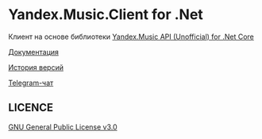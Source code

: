 Yandex.Music.Client for .Net
====

Клиент на основе библиотеки [Yandex.Music API (Unofficial) for .Net Core](https://github.com/K1llMan/Yandex.Music.Api/tree/master/Yandex.Music.Api)

[Документация](https://yandexmusicapicsharp.readthedocs.io/ru/latest/index.html)

[История версий](https://github.com/K1llMan/Yandex.Music.Api/blob/master/CHANGELOG.md)

[Telegram-чат](https://t.me/yandex_music_api)

LICENCE
-------
[GNU General Public License v3.0](https://github.com/K1llMan/Yandex.Music.Api/blob/master/LICENSE)
